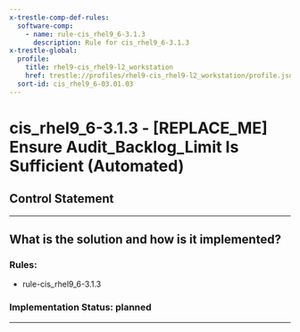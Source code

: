 ```yaml
---
x-trestle-comp-def-rules:
  software-comp:
    - name: rule-cis_rhel9_6-3.1.3
      description: Rule for cis_rhel9_6-3.1.3
x-trestle-global:
  profile:
    title: rhel9-cis_rhel9-l2_workstation
    href: trestle://profiles/rhel9-cis_rhel9-l2_workstation/profile.json
  sort-id: cis_rhel9_6-03.01.03
---
```


# cis_rhel9_6-3.1.3 - \[REPLACE_ME\] Ensure Audit_Backlog_Limit Is Sufficient (Automated)

## Control Statement

______________________________________________________________________

## What is the solution and how is it implemented?

<!-- For implementation status enter one of: implemented, partial, planned, alternative, not-applicable -->

<!-- Note that the list of rules under ### Rules: is read-only and changes will not be captured after assembly to JSON -->

<!-- Add control implementation description here for control: cis_rhel9_6-3.1.3 -->

### Rules:

  - rule-cis_rhel9_6-3.1.3

### Implementation Status: planned

______________________________________________________________________

